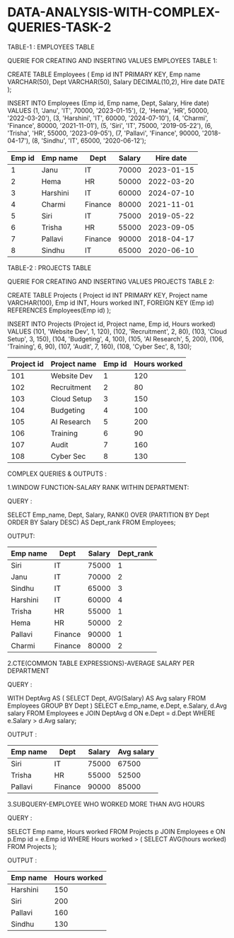 # DATA-ANALYSIS-WITH-COMPLEX-QUERIES-TASK-2

TABLE-1 : EMPLOYEES TABLE

QUERIE FOR CREATING AND INSERTING VALUES EMPLOYEES TABLE 1:

CREATE TABLE Employees (
    Emp id INT PRIMARY KEY,
    Emp name VARCHAR(50),
    Dept VARCHAR(50),
    Salary DECIMAL(10,2),
    Hire date DATE
);

INSERT INTO Employees (Emp id, Emp name, Dept, Salary, Hire date) VALUES
(1, 'Janu', 'IT', 70000, '2023-01-15'),
(2, 'Hema', 'HR', 50000, '2022-03-20'),
(3, 'Harshini', 'IT', 60000, '2024-07-10'),
(4, 'Charmi', 'Finance', 80000, '2021-11-01'),
(5, 'Siri', 'IT', 75000, '2019-05-22'),
(6, 'Trisha', 'HR', 55000, '2023-09-05'),
(7, 'Pallavi', 'Finance', 90000, '2018-04-17'),
(8, 'Sindhu', 'IT', 65000, '2020-06-12');


|Emp id  | Emp name   | Dept    |  Salary   | Hire date   |
|--------|------------|---------|-----------|-------------|
| 1      | Janu       | IT      | 70000     | 2023-01-15  | 
| 2      | Hema       | HR      | 50000     | 2022-03-20  |
| 3      | Harshini   | IT      | 60000     | 2024-07-10  |
| 4      | Charmi     | Finance | 80000     | 2021-11-01  |
| 5      | Siri       | IT      | 75000     | 2019-05-22  |
| 6      | Trisha     | HR      | 55000     | 2023-09-05  |
| 7      | Pallavi    | Finance | 90000     | 2018-04-17  |     
| 8      | Sindhu     | IT      | 65000     | 2020-06-10  |


TABLE-2 : PROJECTS TABLE

QUERIE FOR CREATING AND INSERTING VALUES PROJECTS TABLE 2:

CREATE TABLE Projects (
    Project id INT PRIMARY KEY,
    Project name VARCHAR(100),
    Emp id INT,
    Hours worked INT,
    FOREIGN KEY (Emp id) REFERENCES Employees(Emp id)
);

INSERT INTO Projects (Project id, Project name, Emp id, Hours worked) VALUES
(101, 'Website Dev', 1, 120),
(102, 'Recruitment', 2, 80),
(103, 'Cloud Setup', 3, 150),
(104, 'Budgeting', 4, 100),
(105, 'AI Research', 5, 200),
(106, 'Training', 6, 90),
(107, 'Audit', 7, 160),
(108, 'Cyber Sec', 8, 130);

|Project id | Project name  | Emp id  | Hours worked|
|-----------|---------------|---------|-------------|
| 101       | Website Dev   | 1       | 120         |
| 102       | Recruitment   | 2       | 80          |
| 103       | Cloud Setup   | 3       | 150         |
| 104       | Budgeting     | 4       | 100         |
| 105       | AI Research   | 5       | 200         |
| 106       | Training      | 6       | 90          |
| 107       | Audit         | 7       | 160         |
| 108       | Cyber Sec     | 8       | 130         |

COMPLEX QUERIES & OUTPUTS :

1.WINDOW FUNCTION-SALARY RANK WITHIN DEPARTMENT:

QUERY :

SELECT 
    Emp_name,
    Dept,
    Salary,
    RANK() OVER (PARTITION BY Dept ORDER BY Salary DESC) AS Dept_rank
FROM Employees;  

OUTPUT:

|Emp name   | Dept   | Salary  | Dept_rank |
|-----------|--------|---------|-----------|
| Siri      | IT     | 75000   | 1         |
| Janu      | IT     | 70000   | 2         |
| Sindhu    | IT     | 65000   | 3         |
| Harshini  | IT     | 60000   | 4         |
| Trisha    | HR     | 55000   | 1         |
| Hema      | HR     | 50000   | 2         |
| Pallavi   | Finance| 90000   | 1         |
| Charmi    | Finance| 80000   | 2         |

2.CTE(COMMON TABLE EXPRESSIONS)-AVERAGE SALARY PER DEPARTMENT

QUERY :

WITH DeptAvg AS (
    SELECT Dept, AVG(Salary) AS Avg salary
    FROM Employees
    GROUP BY Dept
)
SELECT e.Emp_name, e.Dept, e.Salary, d.Avg salary
FROM Employees e
JOIN DeptAvg d ON e.Dept = d.Dept
WHERE e.Salary > d.Avg salary;

OUTPUT :

|Emp name  |Dept    |Salary   |Avg salary |
|----------|--------|---------|-----------|
| Siri     | IT     | 75000   | 67500     |
| Trisha   | HR     | 55000   | 52500     |
| Pallavi  | Finance| 90000   | 85000     |

3.SUBQUERY-EMPLOYEE WHO WORKED MORE THAN AVG HOURS

QUERY :

SELECT Emp name, Hours worked
FROM Projects p
JOIN Employees e ON p.Emp id = e.Emp id
WHERE Hours worked > (
    SELECT AVG(hours worked) FROM Projects
);

OUTPUT :

|Emp name  | Hours worked |
|----------|--------------|
| Harshini | 150          |
| Siri     | 200          | 
| Pallavi  | 160          |
| Sindhu   | 130          |















